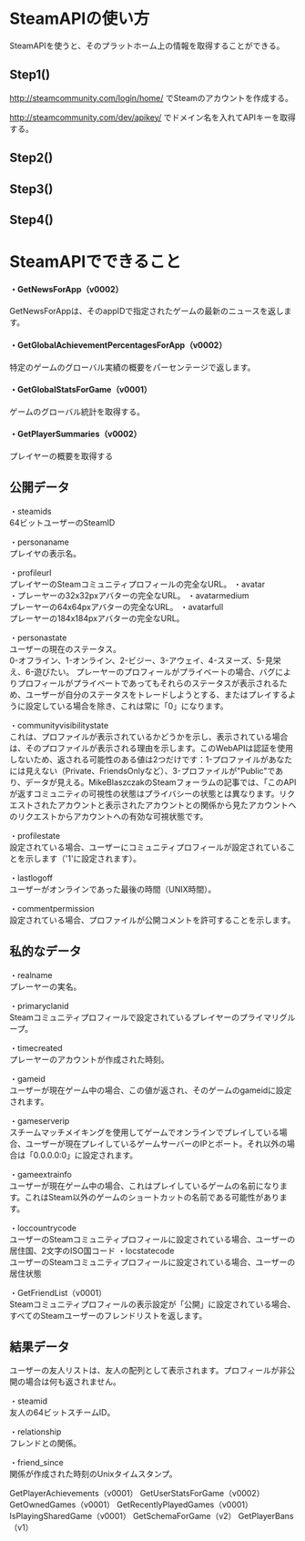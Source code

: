 # SteamAPIの使い方

SteamAPIを使うと、そのプラットホーム上の情報を取得することができる。

## Step1()

http://steamcommunity.com/login/home/ でSteamのアカウントを作成する。

http://steamcommunity.com/dev/apikey/ でドメイン名を入れてAPIキーを取得する。

## Step2()

## Step3()

## Step4()

# SteamAPIでできること

#### ・GetNewsForApp（v0002）  
GetNewsForAppは、そのappIDで指定されたゲームの最新のニュースを返します。

#### ・GetGlobalAchievementPercentagesForApp（v0002）  
特定のゲームのグローバル実績の概要をパーセンテージで返します。

#### ・GetGlobalStatsForGame（v0001）  
ゲームのグローバル統計を取得する。

#### ・GetPlayerSummaries（v0002）  
プレイヤーの概要を取得する

## 公開データ
・steamids  
64ビットユーザーのSteamID

・personaname  
プレイヤの表示名。

・profileurl  
プレイヤーのSteamコミュニティプロフィールの完全なURL。
・avatar  
・プレーヤーの32x32pxアバターの完全なURL。
・avatarmedium  
プレーヤーの64x64pxアバターの完全なURL。
・avatarfull  
プレーヤーの184x184pxアバターの完全なURL。

・personastate  
ユーザーの現在のステータス。  
0-オフライン、1-オンライン、2-ビジー、3-アウェイ、4-スヌーズ、5-見栄え、6-遊びたい。
プレーヤーのプロフィールがプライベートの場合、バグによりプロフィールがプライベートであってもそれらのステータスが表示されるため、ユーザーが自分のステータスをトレードしようとする、またはプレイするように設定している場合を除き、これは常に「0」になります。

・communityvisibilitystate  
これは、プロファイルが表示されているかどうかを示し、表示されている場合は、そのプロファイルが表示される理由を示します。このWebAPIは認証を使用しないため、返される可能性のある値は2つだけです：1-プロファイルがあなたには見えない（Private、FriendsOnlyなど）、3-プロファイルが"Public"であり、データが見える。MikeBlaszczakのSteamフォーラムの記事では、「このAPIが返すコミュニティの可視性の状態はプライバシーの状態とは異なります。リクエストされたアカウントと表示されたアカウントとの関係から見たアカウントへのリクエストからアカウントへの有効な可視状態です。

・profilestate  
設定されている場合、ユーザーにコミュニティプロフィールが設定されていることを示します（'1'に設定されます）。

・lastlogoff  
ユーザーがオンラインであった最後の時間（UNIX時間）。

・commentpermission  
設定されている場合、プロファイルが公開コメントを許可することを示します。

## 私的なデータ
・realname  
プレーヤーの実名。

・primaryclanid  
Steamコミュニティプロフィールで設定されているプレイヤーのプライマリグループ。

・timecreated  
プレーヤーのアカウントが作成された時刻。

・gameid  
ユーザーが現在ゲーム中の場合、この値が返され、そのゲームのgameidに設定されます。

・gameserverip  
スチームマッチメイキングを使用してゲームでオンラインでプレイしている場合、ユーザーが現在プレイしているゲームサーバーのIPとポート。それ以外の場合は「0.0.0.0:0」に設定されます。

・gameextrainfo  
ユーザーが現在ゲーム中の場合、これはプレイしているゲームの名前になります。これはSteam以外のゲームのショートカットの名前である可能性があります。

・loccountrycode  
ユーザーのSteamコミュニティプロフィールに設定されている場合、ユーザーの居住国、2文字のISO国コード
・locstatecode  
ユーザーのSteamコミュニティプロフィールに設定されている場合、ユーザーの居住状態

・GetFriendList（v0001）  
Steamコミュニティプロフィールの表示設定が「公開」に設定されている場合、すべてのSteamユーザーのフレンドリストを返します。

## 結果データ
ユーザーの友人リストは、友人の配列として表示されます。プロフィールが非公開の場合は何も返されません。

・steamid  
友人の64ビットスチームID。

・relationship  
フレンドとの関係。

・friend_since  
関係が作成された時刻のUnixタイムスタンプ。

GetPlayerAchievements（v0001）
GetUserStatsForGame（v0002）
GetOwnedGames（v0001）
GetRecentlyPlayedGames（v0001）
IsPlayingSharedGame（v0001）
GetSchemaForGame（v2）
GetPlayerBans（v1）
